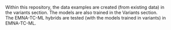 Within this repository, the data examples are created (from existing data) in the variants section. The models are also trained in the Variants section. The EMNA-TC-ML hybrids are tested (with the models trained in variants) in EMNA-TC-ML.
